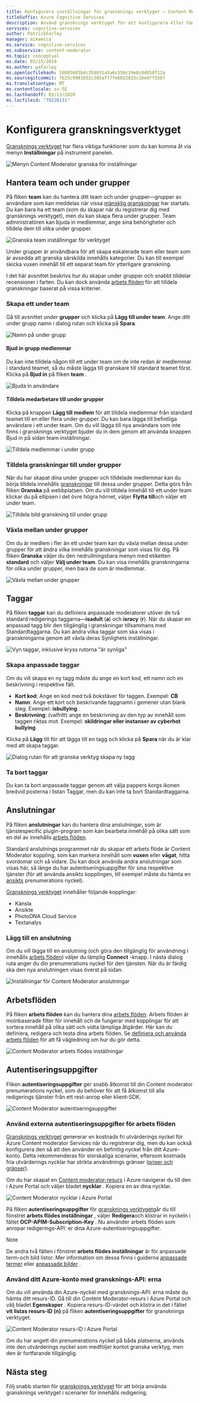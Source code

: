 ```yaml
---
title: Konfigurera inställningar för gransknings verktyget – Content Moderator
titleSuffix: Azure Cognitive Services
description: Använd gransknings verktyget för att konfigurera eller hämta team, taggar, kopplingar, arbets flöden och autentiseringsuppgifter för Content Moderator.
services: cognitive-services
author: PatrickFarley
manager: mikemcca
ms.service: cognitive-services
ms.subservice: content-moderator
ms.topic: conceptual
ms.date: 03/15/2019
ms.author: pafarley
ms.openlocfilehash: 2d685683bdc359b31a5a6c550c19e8c0d858f12a
ms.sourcegitcommit: 7b25c9981b52c385af77feb022825c1be6ff55bf
ms.translationtype: MT
ms.contentlocale: sv-SE
ms.lasthandoff: 03/13/2020
ms.locfileid: "79220131"
---
```

# <a name="configure-the-review-tool"></a>Konfigurera granskningsverktyget

[Gransknings verktyget](https://contentmoderator.cognitive.microsoft.com) har flera viktiga funktioner som du kan komma åt via menyn **Inställningar** på instrument panelen.

![Menyn Content Moderator granska för inställningar](images/settings-1.png)

## <a name="manage-team-and-subteams"></a>Hantera team och under grupper

På fliken **team** kan du hantera ditt team och under grupper&mdash;grupper av användare som kan meddelas när vissa [mänsklig granskningar](../review-api.md#reviews) har startats. Du kan bara ha ett team (som du skapar när du registrerar dig med gransknings verktyget), men du kan skapa flera under grupper. Team administratören kan bjuda in medlemmar, ange sina behörigheter och tilldela dem till olika under grupper.

![Granska team inställningar för verktyget](images/settings-2-team.png)

Under grupper är användbara för att skapa eskalerade team eller team som är avsedda att granska särskilda innehålls kategorier. Du kan till exempel skicka vuxen innehåll till ett separat team för ytterligare granskning.

I det här avsnittet beskrivs hur du skapar under grupper och snabbt tilldelar recensioner i farten. Du kan dock använda [arbets flöden](workflows.md) för att tilldela granskningar baserat på vissa kriterier.

### <a name="create-a-subteam"></a>Skapa ett under team

Gå till avsnittet under **grupper** och klicka på **Lägg till under team**. Ange ditt under grupp namn i dialog rutan och klicka på **Spara**.

![Namn på under grupp](images/1-Teams-2.PNG)

#### <a name="invite-teammates"></a>Bjud in grupp medlemmar

Du kan inte tilldela någon till ett under team om de inte redan är medlemmar i standard teamet, så du måste lägga till granskare till standard teamet först. Klicka på **Bjud in** på fliken **team** .

![Bjuda in användare](images/invite-users.png)

#### <a name="assign-teammates-to-subteam"></a>Tilldela medarbetare till under grupper

Klicka på knappen **Lägg till medlem** för att tilldela medlemmar från standard teamet till en eller flera under grupper. Du kan bara lägga till befintliga användare i ett under team. Om du vill lägga till nya användare som inte finns i gransknings verktyget bjuder du in dem genom att använda knappen Bjud in på sidan team inställningar.

![Tilldela medlemmar i under grupp](images/1-Teams-3.PNG)

### <a name="assign-reviews-to-subteams"></a>Tilldela granskningar till under grupper

När du har skapat dina under grupper och tilldelade medlemmar kan du börja tilldela innehålls [granskningar](../review-api.md#reviews) till dessa under grupper. Detta görs från fliken **Granska** på webbplatsen.
Om du vill tilldela innehåll till ett under team klickar du på ellipsen i det övre högra hörnet, väljer **Flytta till**och väljer ett under team.

![Tilldela bild granskning till under grupp](images/3-review-image-subteam-1.png)

### <a name="switch-between-subteams"></a>Växla mellan under grupper

Om du är medlem i fler än ett under team kan du växla mellan dessa under grupper för att ändra vilka innehålls granskningar som visas för dig. På fliken **Granska** väljer du den nedrullningsbara menyn med etiketten **standard** och väljer **Välj under team**. Du kan visa innehålls granskningarna för olika under grupper, men bara de som är medlemmar.

![Växla mellan under grupper](images/3-review-image-subteam-2.png)

## <a name="tags"></a>Taggar

På fliken **taggar** kan du definiera anpassade moderatorer utöver de två standard redigerings taggarna&mdash;**isadult** (**a**) och **isracy** (**r**). När du skapar en anpassad tagg blir den tillgänglig i granskningar tillsammans med Standardtaggarna. Du kan ändra vilka taggar som ska visas i granskningarna genom att växla deras Synlighets inställningar.

![Vyn taggar, inklusive kryss rutorna "är synliga"](images/tags-4-disable.png)

### <a name="create-custom-tags"></a>Skapa anpassade taggar

Om du vill skapa en ny tagg måste du ange en kort kod, ett namn och en beskrivning i respektive fält.

- **Kort kod**: Ange en kod med två bokstäver för taggen. Exempel: **CB**
- **Namn**: Ange ett kort och beskrivande taggnamn i gemener utan blank steg. Exempel: **isbullying**.
- **Beskrivning**: (valfritt) ange en beskrivning av den typ av innehåll som taggen riktas mot. Exempel: **skildringar eller instanser av cyberhot bullying**.

Klicka på **Lägg** till för att lägga till en tagg och klicka på **Spara** när du är klar med att skapa taggar.

![Dialog rutan för att granska verktyg skapa ny tagg](images/settings-3-tags.png)

### <a name="delete-tags"></a>Ta bort taggar

Du kan ta bort anpassade taggar genom att välja pappers korgs ikonen bredvid posterna i listan Taggar, men du kan inte ta bort Standardtaggarna.

## <a name="connectors"></a>Anslutningar

På fliken **anslutningar** kan du hantera dina anslutningar, som är tjänstespecific plugin-program som kan bearbeta innehåll på olika sätt som en del av innehålls [arbets flöden](../review-api.md#workflows).

Standard anslutnings programmet när du skapar ett arbets flöde är Content Moderator koppling, som kan markera innehåll som **vuxen** eller **vågat**, hitta svordomar och så vidare. Du kan dock använda andra anslutningar som visas här, så länge du har autentiseringsuppgifter för sina respektive tjänster (för att använda ansikts kopplingen, till exempel måste du hämta en [ansikts](https://docs.microsoft.com/azure/cognitive-services/face/overview) prenumerations nyckel).

[Gransknings verktyget](./human-in-the-loop.md) innehåller följande kopplingar:

- Känsla
- Ansikte
- PhotoDNA Cloud Service
- Textanalys

### <a name="add-a-connector"></a>Lägg till en anslutning

Om du vill lägga till en anslutning (och göra den tillgänglig för användning i innehålls [arbets flöden](../review-api.md#workflows)) väljer du lämplig **Connect** -knapp. I nästa dialog ruta anger du din prenumerations nyckel för den tjänsten. När du är färdig ska den nya anslutningen visas överst på sidan.

![Inställningar för Content Moderator anslutningar](images/settings-4-connectors.png)

## <a name="workflows"></a>Arbetsflöden

På fliken **arbets flöden** kan du hantera dina [arbets flöden](../review-api.md#workflows). Arbets flöden är molnbaserade filter för innehåll och de fungerar med kopplingar för att sortera innehåll på olika sätt och vidta lämpliga åtgärder. Här kan du definiera, redigera och testa dina arbets flöden. Se [definiera och använda arbets flöden](Workflows.md) för att få vägledning om hur du gör detta.

![Content Moderator arbets flödes inställningar](images/settings-5-workflows.png)

## <a name="credentials"></a>Autentiseringsuppgifter

Fliken **autentiseringsuppgifter** ger snabb åtkomst till din Content moderator prenumerations nyckel, som du behöver för att få åtkomst till alla redigerings tjänster från ett rest-anrop eller klient-SDK.

![Content Moderator autentiseringsuppgifter](images/settings-6-credentials.png)

### <a name="use-external-credentials-for-workflows"></a>Använd externa autentiseringsuppgifter för arbets flöden

[Gransknings verktyget](https://contentmoderator.cognitive.microsoft.com) genererar en kostnads fri utvärderings nyckel för Azure Content moderator Services när du registrerar dig, men du kan också konfigurera den så att den använder en befintlig nyckel från ditt Azure-konto. Detta rekommenderas för storskaliga scenarier, eftersom kostnads fria utvärderings nycklar har strikta användnings gränser ([priser och gränser](https://azure.microsoft.com/pricing/details/cognitive-services/content-moderator/)).

Om du har skapat en [Content moderator-resurs](https://ms.portal.azure.com/#create/Microsoft.CognitiveServicesContentModerator) i Azure navigerar du till den i Azure Portal och väljer bladet **nycklar** . Kopiera en av dina nycklar.

![Content Moderator nycklar i Azure Portal](images/credentials-azure-portal-keys.PNG)

På fliken **autentiseringsuppgifter** för [gransknings verktyget](https://contentmoderator.cognitive.microsoft.com)går du till fönstret **arbets flödes inställningar** , väljer **Redigera**och klistrar in nyckeln i fältet **OCP-APIM-Subscription-Key** . Nu använder arbets flöden som anropar redigerings-API: er dina Azure-autentiseringsuppgifter.

> [!NOTE]
> De andra två fälten i fönstret **arbets flödes inställningar** är för anpassade term-och bild listor. Mer information om dessa finns i guiderna [anpassade termer](../try-terms-list-api.md) eller [anpassade bilder](../try-image-list-api.md) .

### <a name="use-your-azure-account-with-the-review-apis"></a>Använd ditt Azure-konto med gransknings-API: erna

Om du vill använda din Azure-nyckel med gransknings-API: erna måste du hämta ditt resurs-ID. Gå till din Content Moderator-resurs i Azure Portal och välj bladet **Egenskaper** . Kopiera resurs-ID-värdet och klistra in det i fältet **vit listas resurs-ID (n)** på fliken **autentiseringsuppgifter** för gransknings verktyget.

![Content Moderator resurs-ID i Azure Portal](images/credentials-azure-portal-resourceid.PNG)

Om du har angett din prenumerations nyckel på båda platserna, används inte den utvärderings nyckel som medföljer kontot granska verktyg, men den är fortfarande tillgänglig.

## <a name="next-steps"></a>Nästa steg

Följ snabb starten för [gransknings verktyget](../quick-start.md) för att börja använda gransknings verktyget i scenarier för innehålls redigering.